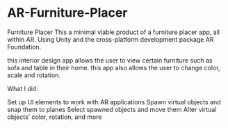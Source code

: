 # AR-Furniture-Placer
Furniture Placer
This a minimal viable product of a furniture placer app, all within AR.
Using Unity and the cross-platform development package AR Foundation.

this interior design app allows the user to view certain furniture such as sofa and table in their home.
this app also allows the user to change color, scale and rotation.

What I did:

Set up UI elements to work with AR applications
Spawn virtual objects and snap them to planes
Select spawned objects and move them
Alter virtual objects’ color, rotation, and more
